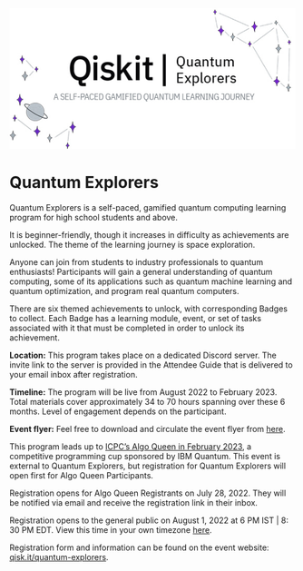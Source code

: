 ![Image](images/qe_banner.jpg)
# Quantum Explorers

Quantum Explorers is a self-paced, gamified quantum computing learning program for high school students and above.

It is beginner-friendly, though it increases in difficulty as achievements are unlocked. The theme of the learning journey is space exploration.

Anyone can join from students to industry professionals to quantum enthusiasts! Participants will gain a general understanding of quantum computing, some of its applications such as quantum machine learning and quantum optimization, and program real quantum computers.

There are six themed achievements to unlock, with corresponding Badges to collect. Each Badge has a learning module, event, or set of tasks associated with it that must be completed in order to unlock its achievement.

**Location:** This program takes place on a dedicated Discord server. The invite link to the server is provided in the Attendee Guide that is delivered to your email inbox after registration.

**Timeline:** The program will be live from August 2022 to February 2023. Total materials cover approximately 34 to 70 hours spanning over these 6 months. Level of engagement depends on the participant.

**Event flyer:** Feel free to download and circulate the event flyer from [here](https://ibm.box.com/v/qe-event-flyer).

This program leads up to [ICPC’s Algo Queen in February 2023](https://www.amrita.edu/events/icpc-algo-queen-the-girls-programming-cup-2023/), a competitive programming cup sponsored by IBM Quantum. This event is external to Quantum Explorers, but registration for Quantum Explorers will open first for Algo Queen Participants.

Registration opens for Algo Queen Registrants on July 28, 2022. They will be notified via email and receive the registration link in their inbox.

Registration opens to the general public on August 1, 2022 at 6 PM IST | 8: 30 PM EDT. View this time in your own timezone [here](https://dateful.com/convert/indian-standard-time-ist?t=6pm).

Registration form and information can be found on the event website: [qisk.it/quantum-explorers](qisk.it/quantum-explorers).




